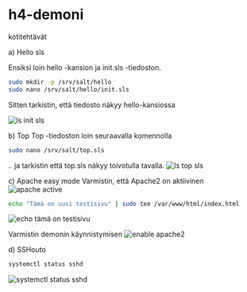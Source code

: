 # h4-demoni
kotitehtävät

a) Hello sls

Ensiksi loin hello -kansion ja init.sls -tiedoston. 

```bash
sudo mkdir -p /srv/salt/hello
sudo nano /srv/salt/hello/init.sls
```
Sitten tarkistin, että tiedosto näkyy hello-kansiossa

![ls init sls](https://github.com/JohannaLap/h4-demoni/assets/165195836/6903c44d-87fb-4750-bffa-588ed0bb8c0b)

b) Top
Top -tiedoston loin seuraavalla komennolla

```bash
sudo nano /srv/salt/top.sls
```
.. ja tarkistin että top.sls näkyy toivotulla tavalla.
![ls top sls](https://github.com/JohannaLap/h4-demoni/assets/165195836/6adb2050-1370-4bf0-bba4-9a10b4771111)

c) Apache easy mode
Varmistin, että Apache2 on aktiivinen
![apache active](https://github.com/JohannaLap/h4-demoni/assets/165195836/d158aa8c-1472-42e4-be5c-9236e7f8d100)

```bash
echo "Tämä on uusi testisivu" | sudo tee /var/www/html/index.html
```
![echo tämä on testisivu](https://github.com/JohannaLap/h4-demoni/assets/165195836/57440f58-1164-48a6-9c3d-4846d8dc6ca7)

Varmistin demonin käynnistymisen
![enable apache2](https://github.com/JohannaLap/h4-demoni/assets/165195836/f3dfb44f-7788-4378-aff6-2f2da6ac70ed)

d) SSHouto
```bash
systemctl status sshd
```
![systemctl status sshd](https://github.com/JohannaLap/h4-demoni/assets/165195836/f524ae17-4dbe-4709-9ba7-7676c10467fe)


